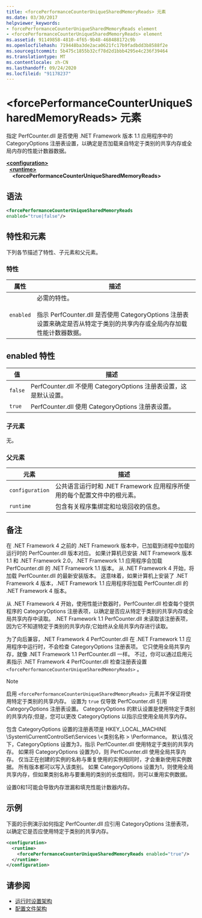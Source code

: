```yaml
---
title: <forcePerformanceCounterUniqueSharedMemoryReads> 元素
ms.date: 03/30/2017
helpviewer_keywords:
- forcePerformanceCounterUniqueSharedMemoryReads element
- <forcePerformanceCounterUniqueSharedMemoryReads> element
ms.assetid: 91149858-4810-4f65-9b48-468488172c9b
ms.openlocfilehash: 719448ba3de2aca0621fc17b9fadbdd3b8588f2e
ms.sourcegitcommit: 5b475c1855b32cf78d2d1bbb4295e4c236f39464
ms.translationtype: MT
ms.contentlocale: zh-CN
ms.lasthandoff: 09/24/2020
ms.locfileid: "91178237"
---
```

# <a name="forceperformancecounteruniquesharedmemoryreads-element"></a>\<forcePerformanceCounterUniqueSharedMemoryReads> 元素

指定 PerfCounter.dll 是否使用 .NET Framework 版本 1.1 应用程序中的 CategoryOptions 注册表设置，以确定是否加载来自特定于类别的共享内存或全局内存的性能计数器数据。  
  
[**\<configuration>**](../configuration-element.md)\
&nbsp;&nbsp;[**\<runtime>**](runtime-element.md)\
&nbsp;&nbsp;&nbsp;&nbsp;**\<forcePerformanceCounterUniqueSharedMemoryReads>**  
  
## <a name="syntax"></a>语法  
  
```xml  
<forcePerformanceCounterUniqueSharedMemoryReads
enabled="true|false"/>  
```  
  
## <a name="attributes-and-elements"></a>特性和元素  

 下列各节描述了特性、子元素和父元素。  
  
### <a name="attributes"></a>特性  
  
|属性|描述|  
|---------------|-----------------|  
|`enabled`|必需的特性。<br /><br /> 指示 PerfCounter.dll 是否使用 CategoryOptions 注册表设置来确定是否从特定于类别的共享内存或全局内存加载性能计数器数据。|  
  
## <a name="enabled-attribute"></a>enabled 特性  
  
|值|描述|  
|-----------|-----------------|  
|`false`|PerfCounter.dll 不使用 CategoryOptions 注册表设置，这是默认设置。|  
|`true`|PerfCounter.dll 使用 CategoryOptions 注册表设置。|  
  
### <a name="child-elements"></a>子元素  

 无。  
  
### <a name="parent-elements"></a>父元素  
  
|元素|描述|  
|-------------|-----------------|  
|`configuration`|公共语言运行时和 .NET Framework 应用程序所使用的每个配置文件中的根元素。|  
|`runtime`|包含有关程序集绑定和垃圾回收的信息。|  
  
## <a name="remarks"></a>备注  

 在 .NET Framework 4 之前的 .NET Framework 版本中，已加载到进程中加载的运行时的 PerfCounter.dll 版本对应。 如果计算机已安装 .NET Framework 版本1.1 和 .NET Framework 2.0，.NET Framework 1.1 应用程序会加载 PerfCounter.dll 的 .NET Framework 1.1 版本。 从 .NET Framework 4 开始，将加载 PerfCounter.dll 的最新安装版本。 这意味着，如果计算机上安装了 .NET Framework 4 版本，.NET Framework 1.1 应用程序将加载 PerfCounter.dll 的 .NET Framework 4 版本。  
  
 从 .NET Framework 4 开始，使用性能计数器时，PerfCounter.dll 检查每个提供程序的 CategoryOptions 注册表项，以确定是否应从特定于类别的共享内存或全局共享内存中读取。 .NET Framework 1.1 PerfCounter.dll 未读取该注册表项，因为它不知道特定于类别的共享内存;它始终从全局共享内存进行读取。  
  
 为了向后兼容，.NET Framework 4 PerfCounter.dll 在 .NET Framework 1.1 应用程序中运行时，不会检查 CategoryOptions 注册表项。 它只使用全局共享内存，就像 .NET Framework 1.1 PerfCounter.dll 一样。 不过，你可以通过启用元素指示 .NET Framework 4 PerfCounter.dll 检查注册表设置 `<forcePerformanceCounterUniqueSharedMemoryReads>` 。  
  
> [!NOTE]
> 启用 `<forcePerformanceCounterUniqueSharedMemoryReads>` 元素并不保证将使用特定于类别的共享内存。 设置为 `true` 仅导致 PerfCounter.dll 引用 CategoryOptions 注册表设置。 CategoryOptions 的默认设置是使用特定于类别的共享内存;但是，您可以更改 CategoryOptions 以指示应使用全局共享内存。  
  
 包含 CategoryOptions 设置的注册表项是 HKEY_LOCAL_MACHINE \System\CurrentControlSet\Services \\<类别名称 \> \Performance。 默认情况下，CategoryOptions 设置为3，指示 PerfCounter.dll 使用特定于类别的共享内存。 如果将 CategoryOptions 设置为0，则 PerfCounter.dll 使用全局共享内存。 仅当正在创建的实例的名称与重复使用的实例相同时，才会重新使用实例数据。 所有版本都可以写入该类别。 如果 CategoryOptions 设置为1，则使用全局共享内存，但如果类别名称与要重用的类别的长度相同，则可以重用实例数据。  
  
 设置0和1可能会导致内存泄漏和填充性能计数器内存。  
  
## <a name="example"></a>示例  

 下面的示例演示如何指定 PerfCounter.dll 应引用 CategoryOptions 注册表项，以确定它是否应使用特定于类别的共享内存。  
  
```xml  
<configuration>  
  <runtime>  
    <forcePerformanceCounterUniqueSharedMemoryReads enabled="true"/>  
  </runtime>  
</configuration>  
```  
  
## <a name="see-also"></a>请参阅

- [运行时设置架构](index.md)
- [配置文件架构](../index.md)
